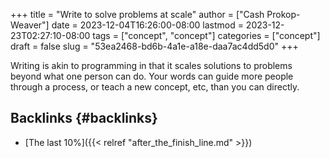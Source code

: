 +++
title = "Write to solve problems at scale"
author = ["Cash Prokop-Weaver"]
date = 2023-12-04T16:26:00-08:00
lastmod = 2023-12-23T02:27:10-08:00
tags = ["concept", "concept"]
categories = ["concept"]
draft = false
slug = "53ea2468-bd6b-4a1e-a18e-daa7ac4dd5d0"
+++

Writing is akin to programming in that it scales solutions to problems beyond what one person can do. Your words can guide more people through a process, or teach a new concept, etc, than you can directly.


## Backlinks {#backlinks}

-   [The last 10%]({{< relref "after_the_finish_line.md" >}})
